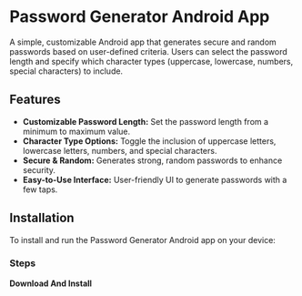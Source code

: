 # Password Generator Android App

A simple, customizable Android app that generates secure and random passwords based on user-defined criteria. Users can select the password length and specify which character types (uppercase, lowercase, numbers, special characters) to include.

## Features

- **Customizable Password Length:** Set the password length from a minimum to maximum value.
- **Character Type Options:** Toggle the inclusion of uppercase letters, lowercase letters, numbers, and special characters.
- **Secure & Random:** Generates strong, random passwords to enhance security.
- **Easy-to-Use Interface:** User-friendly UI to generate passwords with a few taps.

## Installation

To install and run the Password Generator Android app on your device:

### Steps

**Download And Install**
